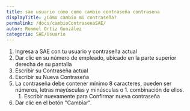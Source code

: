 ```yaml
---
title: sae usuario cómo como cambio contraseña contrasena
displayTitle: ¿Cómo cambio mi contraseña?
permalink: /docs/cambioContrasenaSAE/
autor: Rommel Ortiz González
categoria: SAE/Usuario
---
```


1. Ingresa a SAE con tu usuario y contraseña actual
1. Dar clic en su número de empleado, ubicado en la parte superior derecha de su pantalla
1. Escribir su Contraseña actual
1. Escribir su Nueva Contraseña
1. La contraseña debe contener mínimo 8 caracteres, pueden ser números, letras mayúsculas y minúsculas o 1. combinación de ellos.
    1. Escribir nuevamente para Confirmar nueva contraseña
1. Dar clic en el botón "Cambiar".